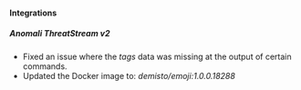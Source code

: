 
#### Integrations
##### Anomali ThreatStream v2
- Fixed an issue where the *tags* data was missing at the output of certain commands.
- Updated the Docker image to: *demisto/emoji:1.0.0.18288*
